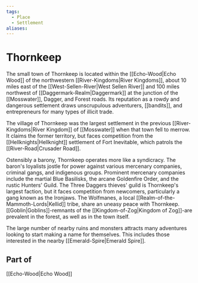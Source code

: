 ```yaml
---
tags:
  - Place
  - Settlement
aliases:
---
```

# Thornkeep
The small town of Thornkeep is located within the [[Echo-Wood|Echo Wood]] of the northwestern [[River-Kingdoms|River Kingdoms]], about 10 miles east of the [[West-Sellen-River|West Sellen River]] and 100 miles northwest of [[Daggermark-Realm|Daggermark]] at the junction of the [[Mosswater]], Dagger, and Forest roads. Its reputation as a rowdy and dangerous settlement draws unscrupulous adventurers, [[bandits]], and entrepreneurs for many types of illicit trade. 

The village of Thornkeep was the largest settlement in the previous [[River-Kingdoms|River Kingdom]] of [[Mosswater]] when that town fell to merrow. It claims the former territory, but faces competition from the [[Hellknights|Hellknight]] settlement of Fort Inevitable, which patrols the [[River-Road|Crusader Road]].  

Ostensibly a barony, Thornkeep operates more like a syndicracy. The baron's loyalists jostle for power against various mercenary companies, criminal gangs, and indigenous groups. Prominent mercenary companies include the martial Blue Basilisks, the arcane Goldenfire Order, and the rustic Hunters' Guild. The Three Daggers thieves' guild is Thornkeep's largest faction, but it faces
competition from newcomers, particularly a gang known as the Ironjaws. The Wolfmanes, a local [[Realm-of-the-Mammoth-Lords|Kellid]] tribe, share an uneasy peace with Thornkeep. [[Goblin|Goblins]]-remnants of the [[Kingdom-of-Zog|Kingdom of Zog]]-are prevalent in the forest, as well as in the town itself.

The large number of nearby ruins and monsters attracts many adventures looking to start making a name for themselves. This includes those interested in the nearby [[Emerald-Spire|Emerald Spire]].

## Part of
[[Echo-Wood|Echo Wood]]
